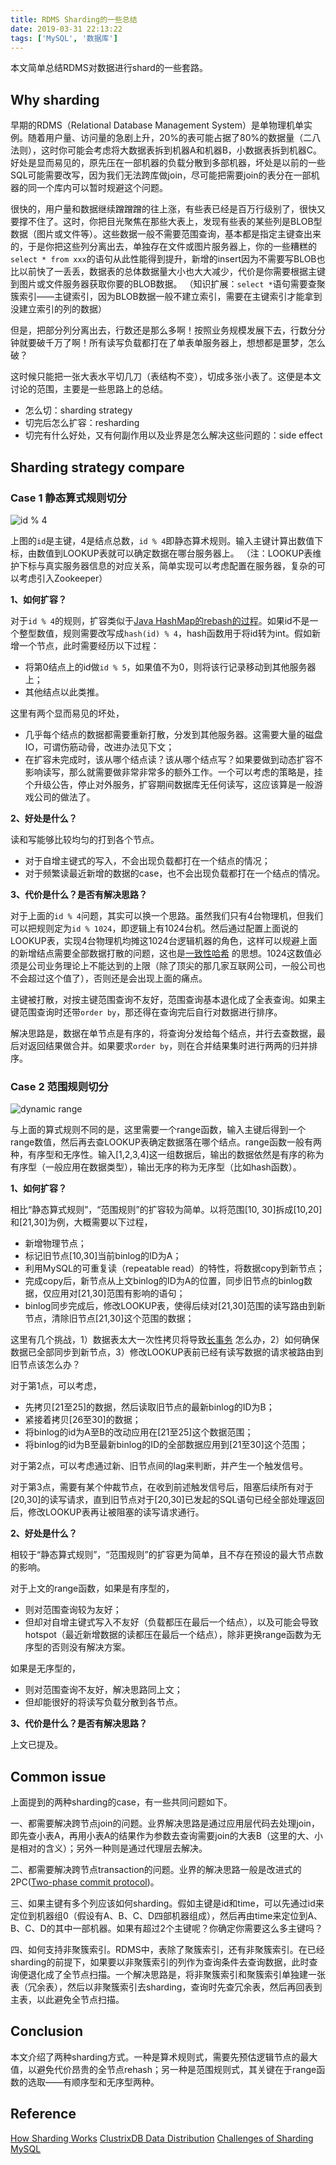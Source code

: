 ```yaml
---
title: RDMS Sharding的一些总结
date: 2019-03-31 22:13:22
tags: ['MySQL', '数据库']
---
```


本文简单总结RDMS对数据进行shard的一些套路。

<!--more-->

## Why sharding

早期的RDMS（Relational Database Management System）是单物理机单实例。随着用户量、访问量的急剧上升，20%的表可能占据了80%的数据量（二八法则），这时你可能会考虑将大数据表拆到机器A和机器B，小数据表拆到机器C。好处是显而易见的，原先压在一部机器的负载分散到多部机器，坏处是以前的一些SQL可能需要改写，因为我们无法跨库做join，尽可能把需要join的表分在一部机器的同一个库内可以暂时规避这个问题。

很快的，用户量和数据继续蹭蹭蹭的往上涨，有些表已经是百万行级别了，很快又要撑不住了。这时，你把目光聚焦在那些大表上，发现有些表的某些列是BLOB型数据（图片或文件等）。这些数据一般不需要范围查询，基本都是指定主键查出来的，于是你把这些列分离出去，单独存在文件或图片服务器上，你的一些糟糕的`select * from xxx`的语句从此性能得到提升，新增的insert因为不需要写BLOB也比以前快了一丢丢，数据表的总体数据量大小也大大减少，代价是你需要根据主键到图片或文件服务器获取你要的BLOB数据。
（知识扩展：`select *`语句需要查聚簇索引——主键索引，因为BLOB数据一般不建立索引，需要在主键索引才能拿到没建立索引的列的数据）

但是，把部分列分离出去，行数还是那么多啊！按照业务规模发展下去，行数分分钟就要破千万了啊！所有读写负载都打在了单表单服务器上，想想都是噩梦，怎么破？

这时候只能把一张大表水平切几刀（表结构不变），切成多张小表了。这便是本文讨论的范围，主要是一些思路上的总结。

- 怎么切：sharding strategy
- 切完后怎么扩容：resharding
- 切完有什么好处，又有何副作用以及业界是怎么解决这些问题的：side effect


## Sharding strategy compare

### Case 1 静态算式规则切分

![id % 4](https://upload-images.jianshu.io/upload_images/908013-654b49e26aa68937.png?imageMogr2/auto-orient/strip%7CimageView2/2/w/1240)

上图的`id`是主键，4是结点总数，`id % 4`即静态算术规则。输入主键计算出数值下标，由数值到LOOKUP表就可以确定数据在哪台服务器上。
（注：LOOKUP表维护下标与真实服务器信息的对应关系，简单实现可以考虑配置在服务器，复杂的可以考虑引入Zookeeper）

**1、如何扩容？**

对于`id % 4`的规则，扩容类似于[Java HashMap的rebash的过程](https://www.geeksforgeeks.org/load-factor-and-rehashing/)。如果id不是一个整型数值，规则需要改写成`hash(id) % 4`，hash函数用于将id转为int。假如新增一个节点，此时需要经历以下过程：

- 将第0结点上的id做`id % 5`，如果值不为0，则将该行记录移动到其他服务器上；
- 其他结点以此类推。

这里有两个显而易见的坏处，

- 几乎每个结点的数据都需要重新打散，分发到其他服务器。这需要大量的磁盘IO，可谓伤筋动骨，改进办法见下文；
- 在扩容未完成时，该从哪个结点读？该从哪个结点写？如果要做到动态扩容不影响读写，那么就需要做非常非常多的额外工作。一个可以考虑的策略是，挂个升级公告，停止对外服务，扩容期间数据库无任何读写，这应该算是一般游戏公司的做法了。

**2、好处是什么？**

读和写能够比较均匀的打到各个节点。

- 对于自增主键式的写入，不会出现负载都打在一个结点的情况；
- 对于频繁读最近新增的数据的case，也不会出现负载都打在一个结点的情况。

**3、代价是什么？是否有解决思路？**

对于上面的`id % 4`问题，其实可以换一个思路。虽然我们只有4台物理机，但我们可以把规则定为`id % 1024`，即逻辑上有1024台机。然后通过配置上面说的LOOKUP表，实现4台物理机均摊这1024台逻辑机器的角色，这样可以规避上面的新增结点需要全部数据打散的问题，这也是[一致性哈希](https://en.wikipedia.org/wiki/Consistent_hashing)
的思想。1024这数值必须是公司业务理论上不能达到的上限（除了顶尖的那几家互联网公司，一般公司也不会超过这个值了），否则还是会出现上面的痛点。

主键被打散，对按主键范围查询不友好，范围查询基本退化成了全表查询。如果主键范围查询时还带`order by`，那还得在查询完后自行对数据进行排序。

解决思路是，数据在单节点是有序的，将查询分发给每个结点，并行去查数据，最后对返回结果做合并。如果要求`order by`，则在合并结果集时进行两两的归并排序。

### Case 2 范围规则切分

![dynamic range](https://upload-images.jianshu.io/upload_images/908013-145d20a1811e438f.png?imageMogr2/auto-orient/strip%7CimageView2/2/w/1240)

与上面的算式规则不同的是，这里需要一个range函数，输入主键后得到一个range数值，然后再去查LOOKUP表确定数据落在哪个结点。range函数一般有两种，有序型和无序性。输入[1,2,3,4]这一组数据后，输出的数据依然是有序的称为有序型（一般应用在数据类型），输出无序的称为无序型（比如hash函数）。

**1、如何扩容？**

相比“静态算式规则”，“范围规则”的扩容较为简单。以将范围[10, 30]拆成[10,20]和[21,30]为例，大概需要以下过程，

- 新增物理节点；
- 标记旧节点[10,30]当前binlog的ID为A；
- 利用MySQL的可重复读（repeatable read）的特性，将数据copy到新节点；
- 完成copy后，新节点从上文binlog的ID为A的位置，同步旧节点的binlog数据，仅应用对[21,30]范围有影响的语句；
- binlog同步完成后，修改LOOKUP表，使得后续对[21,30]范围的读写路由到新节点，清除旧节点[21,30]这个范围的数据；

这里有几个挑战，1）数据表太大一次性拷贝将导致[长事务](https://www.simononsoftware.com/are-long-running-transactions-bad/)
怎么办，2）如何确保数据已全部同步到新节点，3）修改LOOKUP表前已经有读写数据的请求被路由到旧节点该怎么办？

对于第1点，可以考虑，
- 先拷贝[21至25]的数据，然后读取旧节点的最新binlog的ID为B；
- 紧接着拷贝[26至30]的数据；
- 将binlog的id为A至B的改动应用在[21至25]这个数据范围；
- 将binlog的id为B至最新binlog的ID的全部数据应用到[21至30]这个范围；

对于第2点，可以考虑通过新、旧节点间的lag来判断，并产生一个触发信号。

对于第3点，需要有某个仲裁节点，在收到前述触发信号后，阻塞后续所有对于[20,30]的读写请求，直到旧节点对于[20,30]已发起的SQL语句已经全部处理返回后，修改LOOKUP表再让被阻塞的读写请求通行。

**2、好处是什么？**

相较于“静态算式规则”，“范围规则”的扩容更为简单，且不存在预设的最大节点数的影响。

对于上文的range函数，如果是有序型的，

- 则对范围查询较为友好；
- 但却对自增主键式写入不友好（负载都压在最后一个结点），以及可能会导致hotspot（最近新增数据的读都压在最后一个结点），除非更换range函数为无序型的否则没有解决方案。

如果是无序型的，

- 则对范围查询不友好，解决思路同上文；
- 但却能很好的将读写负载分散到各节点。

**3、代价是什么？是否有解决思路？**

上文已提及。

## Common issue

上面提到的两种sharding的case，有一些共同问题如下。

一、都需要解决跨节点join的问题。业界解决思路是通过应用层代码去处理join，即先查小表A，再用小表A的结果作为参数去查询需要join的大表B（这里的大、小是相对的含义）；另外一种则是通过代理层去解决。

二、都需要解决跨节点transaction的问题。业界的解决思路一般是改进式的2PC([Two-phase commit protocol](https://en.wikipedia.org/wiki/Two-phase_commit_protocol))。

三、如果主键有多个列应该如何sharding。假如主键是id和time，可以先通过id来定位到机器组0（假设有A、B、C、D四部机器组成），然后再由time来定位到A、B、C、D的其中一部机器。如果有超过2个主键呢？你确定你需要这么多主键吗？

四、如何支持非聚簇索引。RDMS中，表除了聚簇索引，还有非聚簇索引。在已经sharding的前提下，如果要以非聚簇索引的列作为查询条件去查询数据，此时查询便退化成了全节点扫描。一个解决思路是，将非聚簇索引和聚簇索引单独建一张表（冗余表），然后以非聚簇索引去sharding，查询时先查冗余表，然后再回表到主表，以此避免全节点扫描。

## Conclusion

本文介绍了两种sharding方式。一种是算术规则式，需要先预估逻辑节点的最大值，以避免代价昂贵的全节点rehash；另一种是范围规则式，其关键在于range函数的选取——有顺序型和无序型两种。

## Reference

[How Sharding Works](https://medium.com/@jeeyoungk/how-sharding-works-b4dec46b3f6)
[ClustrixDB Data Distribution](http://docs.clustrix.com/display/CLXDOC/Data+Distribution)
[Challenges of Sharding MySQL](https://www.clustrix.com/bettersql/challenges-sharding-mysql/)
